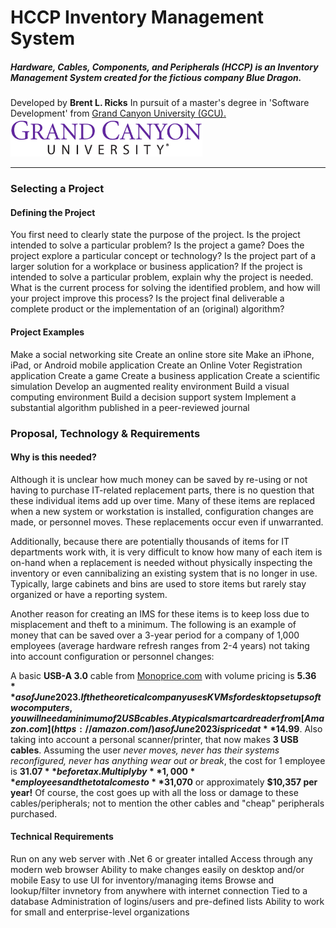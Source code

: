 # HCCP Inventory Management System

##### Hardware, Cables, Components, and Peripherals (HCCP) is an Inventory Management System created for the fictious company Blue Dragon.

<!--<img src="https://github.com/bricksoflego/HCCP/blob/Demo/BlueDragon/wwwroot/images/ProfilePictureFS.JPG" alt="img" width="200"  />-->
Developed by
**Brent L. Ricks**
In pursuit of a master's degree in 'Software Development'
from [Grand Canyon University (GCU).
<img src="https://github.com/bricksoflego/HCCP/blob/Demo/BlueDragon/wwwroot/images/gcu.svg" alt="img" style="zoom:30%;" />](https://www.gcu.edu/)

------

### Selecting a Project
#### Defining the Project
You first need to clearly state the purpose of the project. Is the project intended to solve a particular problem? Is the project a game? Does the project explore a particular concept or technology? Is the project part of a larger solution for a workplace or business application? If the project is intended to solve a particular problem, explain why the project is needed. What is the current process for solving the identified problem, and how will your project improve this process? Is the project final deliverable a complete product or the implementation of an (original) algorithm?

#### Project Examples

Make a social networking site
Create an online store site
Make an iPhone, iPad, or Android mobile application
Create an Online Voter Registration application
Create a game
Create a business application
Create a scientific simulation
Develop an augmented reality environment
Build a visual computing environment
Build a decision support system
Implement a substantial algorithm published in a peer-reviewed journal

### Proposal, Technology & Requirements

#### Why is this needed?

Although it is unclear how much money can be saved by re-using or not having to purchase IT-related replacement parts, there is no question that these individual items add up over time. Many of these items are replaced when a new system or workstation is installed, configuration changes are made, or personnel moves. These replacements occur even if unwarranted.

Additionally, because there are potentially thousands of items for IT departments work with, it is very difficult to know how many of each item is on-hand when a replacement is needed without physically inspecting the inventory or even cannibalizing an existing system that is no longer in use. Typically, large cabinets and bins are used to store items but rarely stay organized or have a reporting system.

Another reason for creating an IMS for these items is to keep loss due to misplacement and theft to a minimum. The following is an example of money that can be saved over a 3-year period for a company of 1,000 employees (average hardware refresh ranges from 2-4 years) not taking into account configuration or personnel changes:

A basic **USB-A 3.0** cable from [Monoprice.com](https://monoprice.com/) with volume pricing is **$5.36** as of June 2023. If the theoretical company uses KVMs for desktop setups of two computers, you will need a minimum of 2 USB cables. A typical smartcard reader from [Amazon.com](https://amazon.com/) as of June 2023 is priced at **$14.99**. Also taking into account a personal scanner/printer, that now makes **3 USB cables**. Assuming the user *never moves, never has their systems reconfigured, never has anything wear out or break*, the cost for 1 employee is **$31.07** before tax. Multiply by **1,000** employees and the total comes to **$31,070** or approximately **$10,357 per year!** Of course, the cost goes up with all the loss or damage to these cables/peripherals; not to mention the other cables and "cheap" peripherals purchased.

#### Technical Requirements

Run on any web server with .Net 6 or greater intalled
Access through any modern web browser
Ability to make changes easily on desktop and/or mobile
Easy to use UI for inventory/managing items
Browse and lookup/filter invnetory from anywhere with internet connection
Tied to a database
Administration of logins/users and pre-defined lists
Ability to work for small and enterprise-level organizations
